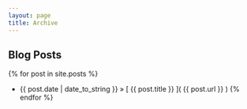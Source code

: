 ```yaml
---
layout: page
title: Archive
---
```


## Blog Posts

{% for post in site.posts  %}
  * {{ post.date | date_to_string }} &raquo; [ {{ post.title }} ]( {{ post.url }} )
{% endfor %}